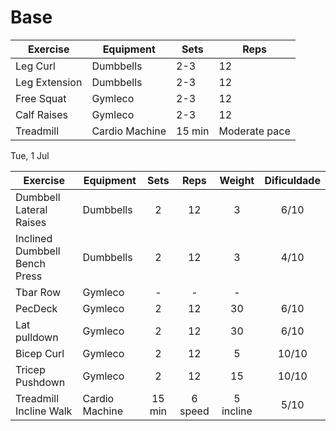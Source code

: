 # Base

| Exercise      | Equipment      | Sets   | Reps          |
| ------------- | -------------- | ------ | ------------- |
| Leg Curl      | Dumbbells      | 2-3    | 12            |
| Leg Extension | Dumbbells      | 2-3    | 12            |
| Free Squat    | Gymleco        | 2-3    | 12            |
| Calf Raises   | Gymleco        | 2-3    | 12            |
| Treadmill     | Cardio Machine | 15 min | Moderate pace |

Tue, 1 Jul


| Exercise                      | Equipment      |  Sets  |  Reps   |  Weight   | Dificuldade |
| ----------------------------- | -------------- | :----: | :-----: | :-------: | :---------: |
| Dumbbell Lateral Raises       | Dumbbells      |   2    |   12    |     3     |    6/10     |
| Inclined Dumbbell Bench Press | Dumbbells      |   2    |   12    |     3     |    4/10     |
| Tbar Row                      | Gymleco        |   -    |    -    |     -     |             |
| PecDeck                       | Gymleco        |   2    |   12    |    30     |    6/10     |
| Lat pulldown                  | Gymleco        |   2    |   12    |    30     |    6/10     |
| Bicep Curl                    | Gymleco        |   2    |   12    |     5     |    10/10    |
| Tricep Pushdown               | Gymleco        |   2    |   12    |    15     |    10/10    |
| Treadmill Incline Walk        | Cardio Machine | 15 min | 6 speed | 5 incline |    5/10     |
